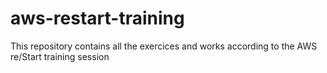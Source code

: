 # aws-restart-training
This repository contains all the exercices and works according to the AWS re/Start training session
